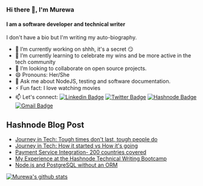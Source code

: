 ### Hi there 👋, I'm Murewa

#### I am a software developer and technical writer

I don't have a bio but I'm writing my auto-biography.
- 🔭 I’m currently working on shhh, it's a secret :smirk:
- 🌱 I’m currently learning to celebrate my wins and be more active in the tech community
- 👯 I’m looking to collaborate on open source projects.
- 😄 Pronouns: Her/She
- 💬 Ask me about NodeJS, testing and software documentation.
- ⚡ Fun fact: I love watching movies
- 📫 Let's connect: 
  [![Linkedin Badge](https://img.shields.io/badge/linkedin-%230077B5.svg?&style=for-the-badge&logo=linkedin&logoColor=white&link=https://www.linkedin.com/in/murewageorge-ashiru/)](https://www.linkedin.com/in/murewageorge-ashiru/)
  [![Twitter Badge](https://img.shields.io/badge/twitter-%231DA1F2.svg?&style=for-the-badge&logo=twitter&logoColor=white&link=https://twitter.com/rachael_xx)](https://twitter.com/rachael_xx)
  [![Hashnode Badge](https://img.shields.io/badge/Hashnode-2962FF?style=for-the-badge&logo=hashnode&logoColor=white)](https://murewaashiru.hashnode.dev/)
  [![Gmail Badge](https://img.shields.io/badge/gmail-c14438?&style=for-the-badge&logo=gmail&logoColor=white)](mailto:rachelleashiru@gmail.com)
  
## Hashnode Blog Post

<!-- HASHNODE:START -->
- [Journey in Tech: Tough times don't last, tough people do](https://murewaashiru.hashnode.dev/journey-in-tech-tough-times-dont-last-tough-people-do)
- [Journey in Tech: How it started vs How it's going](https://murewaashiru.hashnode.dev/journey-in-tech-how-it-started-vs-how-its-going)
- [Payment Service Integration- 200 countries covered](https://murewaashiru.hashnode.dev/payment-service-integration-200-countries-covered)
- [My Experience at the Hashnode Technical Writing Bootcamp](https://murewaashiru.hashnode.dev/my-experience-at-the-hashnode-technical-writing-bootcamp)
- [Node.js and PostgreSQL without an ORM](https://murewaashiru.hashnode.dev/nodejs-and-postgresql-without-an-orm)
<!-- HASHNODE:END -->

[![Murewa's github stats](https://github-readme-stats.vercel.app/api?username=murewaashiru&count_private=true&show_icons=true&theme=algolia)](https://github.com/murewaashiru/github-readme-stats)

<!--
**murewaashiru/murewaashiru** is a ✨ _special_ ✨ repository because its `README.md` (this file) appears on your GitHub profile.

Here are some ideas to get you started:

- 🔭 I’m currently working on ...
- 🌱 I’m currently learning ...
- 👯 I’m looking to collaborate on ...
- 🤔 I’m looking for help with ...
- 💬 Ask me about ...
- 📫 How to reach me: ...
- 😄 Pronouns: ...
- ⚡ Fun fact: ...
-->
